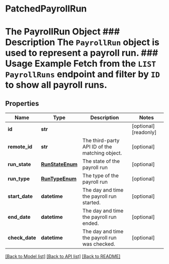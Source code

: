# PatchedPayrollRun

# The PayrollRun Object ### Description The `PayrollRun` object is used to represent a payroll run.  ### Usage Example Fetch from the `LIST PayrollRuns` endpoint and filter by `ID` to show all payroll runs.
## Properties
Name | Type | Description | Notes
------------ | ------------- | ------------- | -------------
**id** | **str** |  | [optional] [readonly] 
**remote_id** | **str** | The third-party API ID of the matching object. | [optional] 
**run_state** | [**RunStateEnum**](RunStateEnum.md) | The state of the payroll run | [optional] 
**run_type** | [**RunTypeEnum**](RunTypeEnum.md) | The type of the payroll run | [optional] 
**start_date** | **datetime** | The day and time the payroll run started. | [optional] 
**end_date** | **datetime** | The day and time the payroll run ended. | [optional] 
**check_date** | **datetime** | The day and time the payroll run was checked. | [optional] 

[[Back to Model list]](../README.md#documentation-for-models) [[Back to API list]](../README.md#documentation-for-api-endpoints) [[Back to README]](../README.md)


